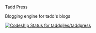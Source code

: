 Tadd Press

Blogging engine for tadd's blogs

[ ![Codeship Status for taddgiles/taddpress](https://www.codeship.io/projects/15e8b550-f0ea-0131-4a7b-3a92238427f2/status)](https://www.codeship.io/projects/27541)
